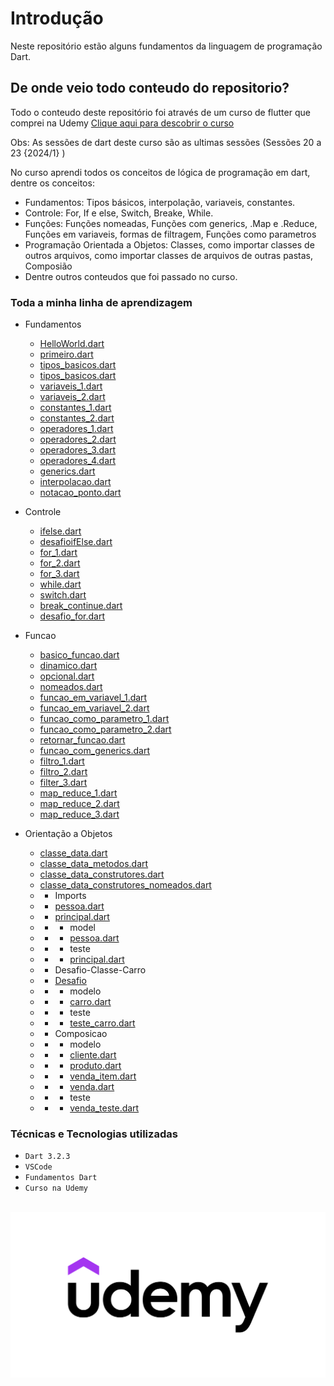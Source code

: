 # Introdução

Neste repositório estão alguns fundamentos da linguagem de programação Dart. 


## De onde veio todo conteudo do repositorio?

Todo o conteudo deste repositório foi através de um curso de flutter que comprei na Udemy
[Clique aqui para descobrir o curso](https://www.udemy.com/course/curso-flutter/?couponCode=ST6MT42324)<br>

Obs: As sessões de dart deste curso são as ultimas sessões (Sessões 20 a 23 {2024/1} )<br>

No curso aprendi todos os conceitos de lógica de programação em dart, dentre os conceitos:
  - Fundamentos: Tipos básicos, interpolação, variaveis, constantes. 
  - Controle: For, If e else, Switch, Breake, While.
  - Funções: Funções nomeadas, Funções com generics, .Map e .Reduce, Funções em variaveis, formas de filtragem, Funções como parametros
  - Programação Orientada a Objetos: Classes, como importar classes de outros arquivos, como importar classes de arquivos de outras pastas, Composião
  - Dentre outros conteudos que foi passado no curso.


### Toda a minha linha de aprendizagem 

- Fundamentos<br>
  - [HelloWorld.dart](https://github.com/ArthurRCastilho/Fundamentos_Dart/blob/main/Fundamentos/HelloWorld.dart)
  - [primeiro.dart](https://github.com/ArthurRCastilho/Fundamentos_Dart/blob/main/Fundamentos/primeiro.dart)
  - [tipos_basicos.dart](https://github.com/ArthurRCastilho/Fundamentos_Dart/blob/main/Fundamentos/tipos_basicos_1.dart)
  - [tipos_basicos.dart](https://github.com/ArthurRCastilho/Fundamentos_Dart/blob/main/Fundamentos/tipos_basicos_2.dart)
  - [variaveis_1.dart](https://github.com/ArthurRCastilho/Fundamentos_Dart/blob/main/Fundamentos/variaveis_1.dart)
  - [variaveis_2.dart](https://github.com/ArthurRCastilho/Fundamentos_Dart/blob/main/Fundamentos/variaveis_2.dart)
  - [constantes_1.dart](https://github.com/ArthurRCastilho/Fundamentos_Dart/blob/main/Fundamentos/constantes_1.dart)
  - [constantes_2.dart](https://github.com/ArthurRCastilho/Fundamentos_Dart/blob/main/Fundamentos/constantes_2.dart)
  - [operadores_1.dart](https://github.com/ArthurRCastilho/Fundamentos_Dart/blob/main/Fundamentos/operadores_1.dart)
  - [operadores_2.dart](https://github.com/ArthurRCastilho/Fundamentos_Dart/blob/main/Fundamentos/operadores_2.dart)
  - [operadores_3.dart](https://github.com/ArthurRCastilho/Fundamentos_Dart/blob/main/Fundamentos/operadores_3.dart)
  - [operadores_4.dart](https://github.com/ArthurRCastilho/Fundamentos_Dart/blob/main/Fundamentos/operadores_4.dart)
  - [generics.dart](https://github.com/ArthurRCastilho/Fundamentos_Dart/blob/main/Fundamentos/generics.dart)
  - [interpolacao.dart](https://github.com/ArthurRCastilho/Fundamentos_Dart/blob/main/Fundamentos/interpolacao.dart)
  - [notacao_ponto.dart](https://github.com/ArthurRCastilho/Fundamentos_Dart/blob/main/Fundamentos/notacao_ponto.dart)

- Controle
  - [ifelse.dart](https://github.com/ArthurRCastilho/Fundamentos_Dart/blob/main/Controle/ifelse.dart)
  - [desafioifElse.dart](https://github.com/ArthurRCastilho/Fundamentos_Dart/blob/main/Controle/desafioifElse.dart)
  - [for_1.dart](https://github.com/ArthurRCastilho/Fundamentos_Dart/blob/main/Controle/for_1.dart)
  - [for_2.dart](https://github.com/ArthurRCastilho/Fundamentos_Dart/blob/main/Controle/for_2.dart)
  - [for_3.dart](https://github.com/ArthurRCastilho/Fundamentos_Dart/blob/main/Controle/for_3.dart)
  - [while.dart](https://github.com/ArthurRCastilho/Fundamentos_Dart/blob/main/Controle/while.dart)
  - [switch.dart](https://github.com/ArthurRCastilho/Fundamentos_Dart/blob/main/Controle/switch.dart)
  - [break_continue.dart](https://github.com/ArthurRCastilho/Fundamentos_Dart/blob/main/Controle/break_continue.dart)
  - [desafio_for.dart](https://github.com/ArthurRCastilho/Fundamentos_Dart/blob/main/Controle/desafio_for.dart)

- Funcao
  - [basico_funcao.dart](https://github.com/ArthurRCastilho/Fundamentos_Dart/blob/main/Funcao/basico_funcao.dart)
  - [dinamico.dart](https://github.com/ArthurRCastilho/Fundamentos_Dart/blob/main/Funcao/dinamico.dart)
  - [opcional.dart](https://github.com/ArthurRCastilho/Fundamentos_Dart/blob/main/Funcao/opcional.dart)
  - [nomeados.dart](https://github.com/ArthurRCastilho/Fundamentos_Dart/blob/main/Funcao/nomeados.dart)
  - [funcao_em_variavel_1.dart](https://github.com/ArthurRCastilho/Fundamentos_Dart/blob/main/Funcao/funcao_em_variavel_1.dart)
  - [funcao_em_variavel_2.dart](https://github.com/ArthurRCastilho/Fundamentos_Dart/blob/main/Funcao/funcao_em_variavel_2.dart)
  - [funcao_como_parametro_1.dart](https://github.com/ArthurRCastilho/Fundamentos_Dart/blob/main/Funcao/funcao_como_parametro_1.dart)
  - [funcao_como_parametro_2.dart](https://github.com/ArthurRCastilho/Fundamentos_Dart/blob/main/Funcao/funcao_como_parametro_2.dart)
  - [retornar_funcao.dart](https://github.com/ArthurRCastilho/Fundamentos_Dart/blob/main/Funcao/retornar_funcao.dart)
  - [funcao_com_generics.dart](https://github.com/ArthurRCastilho/Fundamentos_Dart/blob/main/Funcao/funcao_com_generics.dart)
  - [filtro_1.dart](https://github.com/ArthurRCastilho/Fundamentos_Dart/blob/main/Funcao/filtro_1.dart)
  - [filtro_2.dart](https://github.com/ArthurRCastilho/Fundamentos_Dart/blob/main/Funcao/filtro_2.dart)
  - [filter_3.dart](https://github.com/ArthurRCastilho/Fundamentos_Dart/blob/main/Funcao/filter_3.dart)
  - [map_reduce_1.dart](https://github.com/ArthurRCastilho/Fundamentos_Dart/blob/main/Funcao/map_reduce_1.dart)
  - [map_reduce_2.dart](https://github.com/ArthurRCastilho/Fundamentos_Dart/blob/main/Funcao/map_reduce_2.dart)
  - [map_reduce_3.dart](https://github.com/ArthurRCastilho/Fundamentos_Dart/blob/main/Funcao/map_reduce_3.dart)

- Orientação a Objetos
  - [classe_data.dart](https://github.com/ArthurRCastilho/Fundamentos_Dart/blob/main/Orientacao-a-Objetos/classe_data.dart)
  - [classe_data_metodos.dart](https://github.com/ArthurRCastilho/Fundamentos_Dart/blob/main/Orientacao-a-Objetos/classe_data_metodos.dart)
  - [classe_data_construtores.dart](https://github.com/ArthurRCastilho/Fundamentos_Dart/blob/main/Orientacao-a-Objetos/classe_data_construtores.dart)
  - [classe_data_construtores_nomeados.dart](https://github.com/ArthurRCastilho/Fundamentos_Dart/blob/main/Orientacao-a-Objetos/classe_data_construtores_nomeados.dart)
  - - Imports
  - - [pessoa.dart](https://github.com/ArthurRCastilho/Fundamentos_Dart/blob/main/Orientacao-a-Objetos/Imports/pessoa.dart)
  - - [principal.dart](https://github.com/ArthurRCastilho/Fundamentos_Dart/blob/main/Orientacao-a-Objetos/Imports/principal.dart.dart)
  - - - model
  - - - [pessoa.dart](https://github.com/ArthurRCastilho/Fundamentos_Dart/blob/main/Orientacao-a-Objetos/Imports/model/pessoa.dart)
  - - - teste
  - - - [principal.dart](https://github.com/ArthurRCastilho/Fundamentos_Dart/blob/main/Orientacao-a-Objetos/Imports/model/principal.dart)
  - - Desafio-Classe-Carro
  - - [Desafio](https://github.com/ArthurRCastilho/Fundamentos_Dart/blob/main/Orientacao-a-Objetos/Desafio-Classe-Carro/Desafio)
  - - - modelo
  - - - [carro.dart](https://github.com/ArthurRCastilho/Fundamentos_Dart/blob/main/Orientacao-a-Objetos/Desafio-Classe-Carro/modelo/carro.dart)
  - - - teste
  - - - [teste_carro.dart](https://github.com/ArthurRCastilho/Fundamentos_Dart/blob/main/Orientacao-a-Objetos/Desafio-Classe-Carro/teste/teste_carro.dart)
  - - Composicao
  - - - modelo
  - - - [cliente.dart](https://github.com/ArthurRCastilho/Fundamentos_Dart/blob/main/Orientacao-a-Objetos/Composicao/modelo/cliente.dart)
  - - - [produto.dart](https://github.com/ArthurRCastilho/Fundamentos_Dart/blob/main/Orientacao-a-Objetos/Composicao/modelo/produto.dart)
  - - - [venda_item.dart](https://github.com/ArthurRCastilho/Fundamentos_Dart/blob/main/Orientacao-a-Objetos/Composicao/modelo/venda_item.dart)
  - - - [venda.dart](https://github.com/ArthurRCastilho/Fundamentos_Dart/blob/main/Orientacao-a-Objetos/Composicao/modelo/venda.dart)
  - - - teste
  - - - [venda_teste.dart](https://github.com/ArthurRCastilho/Fundamentos_Dart/blob/main/Orientacao-a-Objetos/Composicao/teste/venda_teste.dart)

### Técnicas e Tecnologias utilizadas

- ``Dart 3.2.3``
- ``VSCode``
- ``Fundamentos Dart``
- ``Curso na Udemy``

<br>
<img src="./img/UdemyImg.png" alt="Logo da Udemy">
